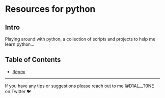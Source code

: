 # Resources for python

## Intro

Playing around with python, a collection of scripts and projects to help me learn python...

## Table of Contents
- [Regex](/content/regex.txt)
---
If you have any tips or suggestions please reach out to me @D1AL__T0NE on Twitter 🐦 

